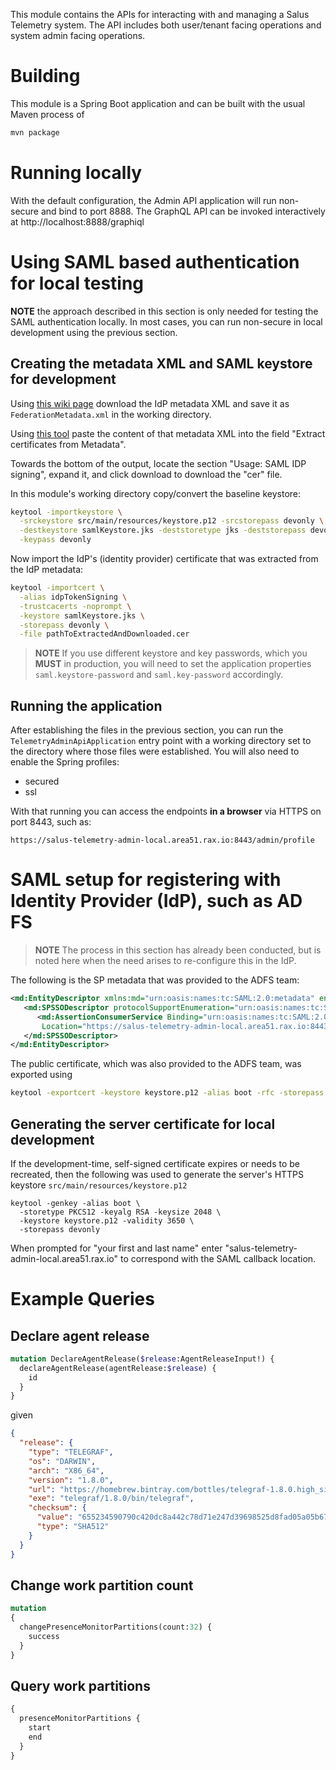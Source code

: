 
This module contains the APIs for interacting with and managing a Salus Telemetry system.
The API includes both user/tenant facing operations and system admin facing operations.

# Building

This module is a Spring Boot application and can be built with the usual Maven process of

```bash
mvn package
```

# Running locally 

With the default configuration, the Admin API application will run non-secure and bind to port 8888.
The GraphQL API can be invoked interactively at http://localhost:8888/graphiql

# Using SAML based authentication for local testing

**NOTE** the approach described in this section is only needed for testing the SAML authentication
locally. In most cases, you can run non-secure in local development using the previous section.

## Creating the metadata XML and SAML keystore for development

Using [this wiki page](https://one.rackspace.com/display/GET/Integrating+Your+App+with+AD+FS)
download the IdP metadata XML and save it as `FederationMetadata.xml` in the working directory.

Using [this tool](https://www.rcfed.com/SAMLWSFed/MetadataCertificateExtract) paste the
content of that metadata XML into the field "Extract certificates from Metadata".

Towards the bottom of the output, locate the section "Usage: SAML IDP signing", expand it,
and click download to download the "cer" file.

In this module's working directory copy/convert the baseline keystore:

```bash
keytool -importkeystore \
  -srckeystore src/main/resources/keystore.p12 -srcstorepass devonly \
  -destkeystore samlKeystore.jks -deststoretype jks -deststorepass devonly \
  -keypass devonly
```

Now import the IdP's (identity provider) certificate that was extracted from the IdP metadata:
```bash
keytool -importcert \
  -alias idpTokenSigning \
  -trustcacerts -noprompt \
  -keystore samlKeystore.jks \
  -storepass devonly \
  -file pathToExtractedAndDownloaded.cer
```

> **NOTE** If you use different keystore and key passwords, which you **MUST** in production, you will 
> need to set the application properties `saml.keystore-password` and `saml.key-password` accordingly.

## Running the application

After establishing the files in the previous section, you can run the `TelemetryAdminApiApplication`
entry point with a working directory set to the directory where those files were established.
You will also need to enable the Spring profiles:

* secured
* ssl

With that running you can access the endpoints **in a browser** via HTTPS on port 8443, such as:

    https://salus-telemetry-admin-local.area51.rax.io:8443/admin/profile


# SAML setup for registering with Identity Provider (IdP), such as AD FS

> **NOTE** The process in this section has already been conducted, but is noted here when the 
> need arises to re-configure this in the IdP.

The following is the SP metadata that was provided to the ADFS team:

```xml
<md:EntityDescriptor xmlns:md="urn:oasis:names:tc:SAML:2.0:metadata" entityID="salus-telemetry-admin-local.area51.rax.io">
   <md:SPSSODescriptor protocolSupportEnumeration="urn:oasis:names:tc:SAML:2.0:protocol">
      <md:AssertionConsumerService Binding="urn:oasis:names:tc:SAML:2.0:bindings:HTTP-POST" 
       Location="https://salus-telemetry-admin-local.area51.rax.io:8443/saml/SSO" index="1" />
   </md:SPSSODescriptor>
</md:EntityDescriptor>
```

The public certificate, which was also provided to the ADFS team, was exported using

```bash
keytool -exportcert -keystore keystore.p12 -alias boot -rfc -storepass devonly
```

## Generating the server certificate for local development

If the development-time, self-signed certificate expires or needs to be recreated, then the 
following was used to generate the server's HTTPS keystore `src/main/resources/keystore.p12`

```
keytool -genkey -alias boot \
  -storetype PKCS12 -keyalg RSA -keysize 2048 \
  -keystore keystore.p12 -validity 3650 \
  -storepass devonly
```

When prompted for "your first and last name" enter "salus-telemetry-admin-local.area51.rax.io"
to correspond with the SAML callback location.

# Example Queries

## Declare agent release

```graphql
mutation DeclareAgentRelease($release:AgentReleaseInput!) {
  declareAgentRelease(agentRelease:$release) {
    id
  }
}
```

given
```json
{
  "release": {
    "type": "TELEGRAF",
    "os": "DARWIN",
    "arch": "X86_64",
    "version": "1.8.0",
    "url": "https://homebrew.bintray.com/bottles/telegraf-1.8.0.high_sierra.bottle.tar.gz",
    "exe": "telegraf/1.8.0/bin/telegraf",
    "checksum": {
      "value": "655234590790c420dc8a442c78d71e247d39698525d8fad05a05b67006eb07c7875e6b6e7f184203b59a9a82ee3b91af6b24396a4760b3eb9d236470591e6f89",
      "type": "SHA512"
    }
  }
}
```

## Change work partition count

```graphql
mutation 
{
  changePresenceMonitorPartitions(count:32) {
    success
  }
}
```

## Query work partitions

```graphql
{
  presenceMonitorPartitions {
    start
    end
  }
}
```
